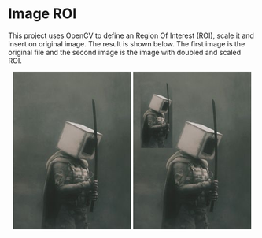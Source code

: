 # Image ROI

This project uses OpenCV to define an Region Of Interest (ROI), scale it and insert on original image. The result is shown below. The first image is the original file and the second image is the image with doubled and scaled ROI.

<p align="center">
  <img src="./manCubeSword.jpg" />
  <img src="./manCubeSword_edited.jpg" />
</p>